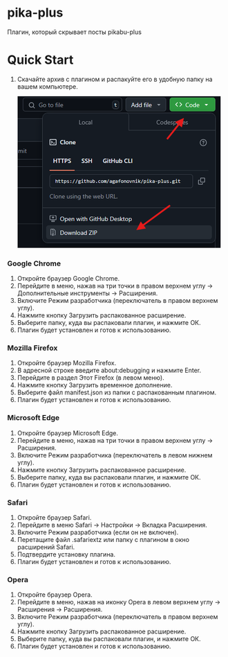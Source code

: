 # pika-plus
Плагин, который скрывает посты pikabu-plus


# Quick Start

1. Скачайте архив с плагином и распакуйте его в удобную папку на вашем компьютере.

    ![scrn.png](scrn.png)


### Google Chrome

1. Откройте браузер Google Chrome.
2. Перейдите в меню, нажав на три точки в правом верхнем углу → Дополнительные инструменты → Расширения.
3. Включите Режим разработчика (переключатель в правом верхнем углу).
4. Нажмите кнопку Загрузить распакованное расширение.
5. Выберите папку, куда вы распаковали плагин, и нажмите ОК.
6. Плагин будет установлен и готов к использованию.

### Mozilla Firefox

1. Откройте браузер Mozilla Firefox.
2. В адресной строке введите about:debugging и нажмите Enter.
3. Перейдите в раздел Этот Firefox (в левом меню).
4. Нажмите кнопку Загрузить временное дополнение.
5. Выберите файл manifest.json из папки с распакованным плагином.
6. Плагин будет установлен и готов к использованию.

### Microsoft Edge

1. Откройте браузер Microsoft Edge.
2. Перейдите в меню, нажав на три точки в правом верхнем углу → Расширения.
3. Включите Режим разработчика (переключатель в левом нижнем углу).
4. Нажмите кнопку Загрузить распакованное расширение.
5. Выберите папку, куда вы распаковали плагин, и нажмите ОК.
6. Плагин будет установлен и готов к использованию.

### Safari

1. Откройте браузер Safari.
2. Перейдите в меню Safari → Настройки → Вкладка Расширения.
3. Включите Режим разработчика (если он не включен).
4. Перетащите файл .safariextz или папку с плагином в окно расширений Safari.
5. Подтвердите установку плагина.
6. Плагин будет установлен и готов к использованию.

### Opera

1. Откройте браузер Opera.
2. Перейдите в меню, нажав на иконку Opera в левом верхнем углу → Расширения → Расширения.
3. Включите Режим разработчика (переключатель в правом верхнем углу).
4. Нажмите кнопку Загрузить распакованное расширение.
5. Выберите папку, куда вы распаковали плагин, и нажмите ОК.
6. Плагин будет установлен и готов к использованию.

